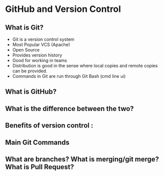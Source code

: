 # GitHub and Version Control

## What is Git?

* Git is a version control system
* Most Popular VCS (Apache)
* Open Source
* Provides version history
* Good for working in teams
* Distribution is good in the sense where local copies and remote copies can be provided.
* Commands in Git are run through Git Bash (cmd line ui)

## What is GitHub?

## What is the difference between the two?

## Benefits of version control :



## Main Git Commands

## What are branches? What is merging/git merge? What is Pull Request?